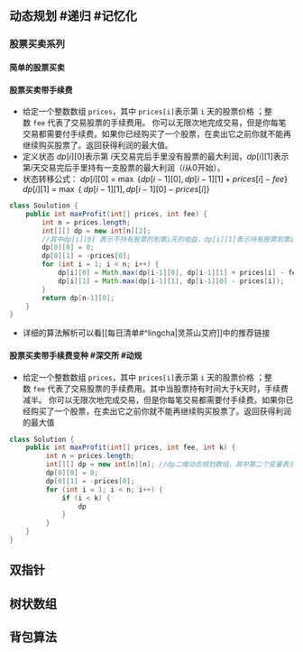 ## 动态规划 #递归  #记忆化
### 股票买卖系列
#### 简单的股票买卖 
#### 股票买卖带手续费

- 给定一个整数数组 `prices`，其中 `prices[i]`表示第 `i` 天的股票价格 ；整数 `fee` 代表了交易股票的手续费用。
  你可以无限次地完成交易，但是你每笔交易都需要付手续费。如果你已经购买了一个股票，在卖出它之前你就不能再继续购买股票了。返回获得利润的最大值。
- 定义状态 $dp[i][0]$表示第 $i$天交易完后手里没有股票的最大利润，$dp[i][1]$表示第$i$天交易完后手里持有一支股票的最大利润（$i$从0开始）。
- 状态转移公式：
  $dp[i][0]$ = $\max$  $\{$$dp[i-1][0],dp[i-1][1]+prices[i]-fee$$\}$
  $dp[i][1]$ = $\max$  $\{$ $dp[i-1][1], dp[i-1][0]-prices[i]$$\}$
  
```java
class Soulution {
	public int maxProfit(int[] prices, int fee) {
		int n = prices.length;
		int[][] dp = new int[n][2]; 
		//其中dp[i][0] 表示不持有股票的到第i天的收益，dp[i][1]表示持有股票到第i天的收益
		dp[0][0] = 0;
		dp[0][1] = -prices[0];
		for (int i = 1; i < n; i++) {
			dp[i][0] = Math.max(dp[i-1][0], dp[i-1][1] + prices[i] - fee);
			dp[i][1] = Math.max(dp[i-1][1], dp[i-1][0] - prices[i]);
		}
		return dp[n-1][0];
	}
}
```
- 详细的算法解析可以看[[每日清单#^lingcha|灵茶山艾府]]中的推荐链接
#### 股票买卖带手续费变种 #深交所 #动规 

- 给定一个整数数组 `prices`，其中 `prices[i]`表示第 `i` 天的股票价格 ；整数 `fee` 代表了交易股票的手续费用。其中当股票持有时间大于k天时，手续费减半。
  你可以无限次地完成交易，但是你每笔交易都需要付手续费。如果你已经购买了一个股票，在卖出它之前你就不能再继续购买股票了。返回获得利润的最大值
  
```java
class Solution {
	public int maxProfit(int[] prices, int fee, int k) {
		 int n = prices.length;
		 int[][] dp = new int[n][n]; //dp二维动态规划数组，其中第二个变量表示持有了多少天
		 dp[0][0] = 0;
		 dp[0][1] = -prices[0];
		 for (int i = 1; i < n; i++) {
			 if (i < k) {
				 dp
			 }
		 }
	}
}
```
## 双指针
## 树状数组
## 背包算法
